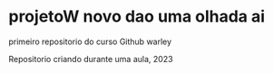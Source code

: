 # projetoW novo dao uma olhada ai
 primeiro repositorio do curso Github warley

 Repositorio criando durante uma aula, 2023

